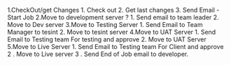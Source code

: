 1.CheckOut/get Changes
	1. Check out
	2. Get last changes
	3. Send Email - Start Job 
2.Move to development server ? 
	1. Send email to team leader
	2. Move to Dev server
3.Move to Testing Server
	1. Send Email to Team Manager to tesint
	2. Move to tesint server 
4.Move to UAT Server
	1. Send Email to Testing team For testing and approve
	2. Move to UAT Server
5.Move to Live Server
	1. Send Email to Testing team For Client and approve
	2 . Move to Live server
	3 . Send End of Job email to developer.